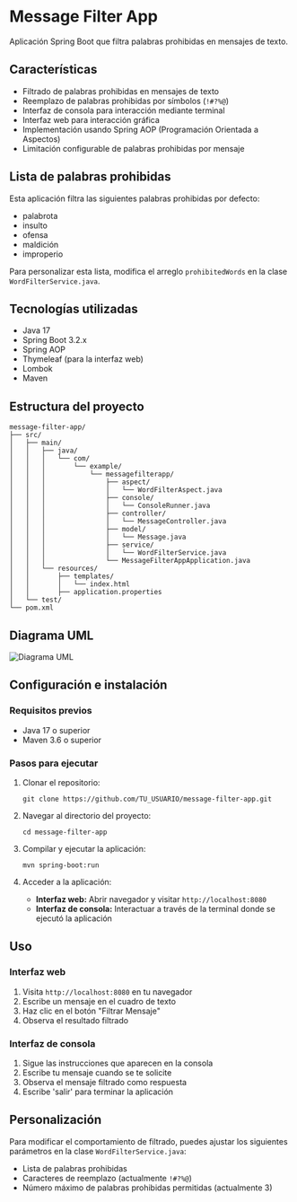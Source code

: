 # Message Filter App

Aplicación Spring Boot que filtra palabras prohibidas en mensajes de texto.

## Características

- Filtrado de palabras prohibidas en mensajes de texto
- Reemplazo de palabras prohibidas por símbolos (`!#?%@`)
- Interfaz de consola para interacción mediante terminal
- Interfaz web para interacción gráfica
- Implementación usando Spring AOP (Programación Orientada a Aspectos)
- Limitación configurable de palabras prohibidas por mensaje

## Lista de palabras prohibidas

Esta aplicación filtra las siguientes palabras prohibidas por defecto:
- palabrota
- insulto
- ofensa
- maldición
- improperio

Para personalizar esta lista, modifica el arreglo `prohibitedWords` en la clase `WordFilterService.java`.

## Tecnologías utilizadas

- Java 17
- Spring Boot 3.2.x
- Spring AOP
- Thymeleaf (para la interfaz web)
- Lombok
- Maven

## Estructura del proyecto

```
message-filter-app/
├── src/
│   ├── main/
│   │   ├── java/
│   │   │   └── com/
│   │   │       └── example/
│   │   │           └── messagefilterapp/
│   │   │               ├── aspect/
│   │   │               │   └── WordFilterAspect.java
│   │   │               ├── console/
│   │   │               │   └── ConsoleRunner.java
│   │   │               ├── controller/
│   │   │               │   └── MessageController.java
│   │   │               ├── model/
│   │   │               │   └── Message.java
│   │   │               ├── service/
│   │   │               │   └── WordFilterService.java
│   │   │               └── MessageFilterAppApplication.java
│   │   └── resources/
│   │       ├── templates/
│   │       │   └── index.html
│   │       ├── application.properties
│   └── test/
└── pom.xml
```

## Diagrama UML

![Diagrama UML](docs/uml-diagram.png)

## Configuración e instalación

### Requisitos previos

- Java 17 o superior
- Maven 3.6 o superior

### Pasos para ejecutar

1. Clonar el repositorio:
   ```
   git clone https://github.com/TU_USUARIO/message-filter-app.git
   ```

2. Navegar al directorio del proyecto:
   ```
   cd message-filter-app
   ```

3. Compilar y ejecutar la aplicación:
   ```
   mvn spring-boot:run
   ```

4. Acceder a la aplicación:
    - **Interfaz web:** Abrir navegador y visitar `http://localhost:8080`
    - **Interfaz de consola:** Interactuar a través de la terminal donde se ejecutó la aplicación

## Uso

### Interfaz web

1. Visita `http://localhost:8080` en tu navegador
2. Escribe un mensaje en el cuadro de texto
3. Haz clic en el botón "Filtrar Mensaje"
4. Observa el resultado filtrado

### Interfaz de consola

1. Sigue las instrucciones que aparecen en la consola
2. Escribe tu mensaje cuando se te solicite
3. Observa el mensaje filtrado como respuesta
4. Escribe 'salir' para terminar la aplicación

## Personalización

Para modificar el comportamiento de filtrado, puedes ajustar los siguientes parámetros en la clase `WordFilterService.java`:

- Lista de palabras prohibidas
- Caracteres de reemplazo (actualmente `!#?%@`)
- Número máximo de palabras prohibidas permitidas (actualmente 3)
